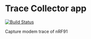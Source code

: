 # Trace Collector app

[![Build Status](https://dev.azure.com/NordicSemiconductor/Wayland/_apis/build/status/pc-nrfconnect-tracecollector?branchName=master)](https://dev.azure.com/NordicSemiconductor/Wayland/_build/latest?definitionId=16&branchName=master)

Capture modem trace of nRF91
